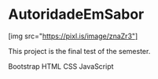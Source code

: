 # AutoridadeEmSabor
[img src="https://pixl.is/image/znaZr3"]

This project is the final test of the semester.

Bootstrap
HTML
CSS
JavaScript
